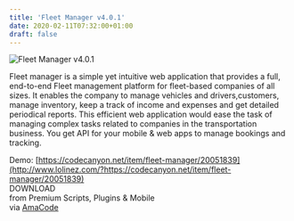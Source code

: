 ```yaml
---
title: 'Fleet Manager v4.0.1'
date: 2020-02-11T07:32:00+01:00
draft: false
---
```


![Fleet Manager v4.0.1](http://www.codelist.cc/uploads/posts/2020-02/1581400658_fleetmagaer.jpg "Fleet Manager v4.0.1")  
  
Fleet manager is a simple yet intuitive web application that provides a full, end-to-end Fleet management platform for fleet-based companies of all sizes. It enables the company to manage vehicles and drivers,customers, manage inventory, keep a track of income and expenses and get detailed periodical reports. This efficient web application would ease the task of managing complex tasks related to companies in the transportation business. You get API for your mobile & web apps to manage bookings and tracking.  
  
Demo: [https://codecanyon.net/item/fleet-manager/20051839](http://www.lolinez.com/?https://codecanyon.net/item/fleet-manager/20051839)  
DOWNLOAD  
from Premium Scripts, Plugins & Mobile  
via [AmaCode](https://amazcode.ooo)